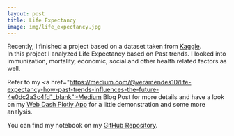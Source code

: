 ```yaml
---
layout: post
title: Life Expectancy
image: img/life_expectancy.jpg
---
```


Recently, I finished a project based on a dataset taken from <a href="https://www.kaggle.com/augustus0498/life-expectancy-who" target="_blank">Kaggle</a>.  
In this project I analyzed Life Expectancy based on Past trends. I looked into immunization, mortality, economic, social and other health related factors as well.  

Refer to my <a href="https://medium.com/@veramendes10/life-expectancy-how-past-trends-influences-the-future-4e0dc2a3c4fd"_blank">Medium Blog Post</a> for more details and have a look on my <a href="https://life-expectancy-project.herokuapp.com/" target="_blank">Web Dash Plotly App</a> for a little demonstration and some more analysis.  

You can find my notebook on my <a href="https://github.com/VeraMendes/Life-expectancy-project" target="_blank">GitHub Repository</a>.
